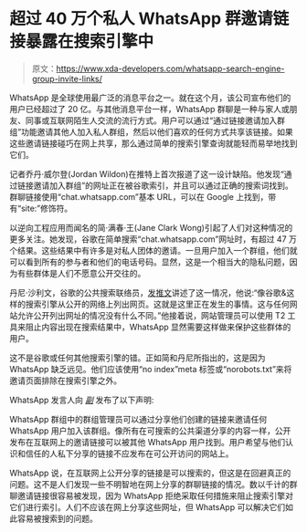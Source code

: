 # 超过 40 万个私人 WhatsApp 群邀请链接暴露在搜索引擎中

> 原文：<https://www.xda-developers.com/whatsapp-search-engine-group-invite-links/>

WhatsApp 是全球使用最广泛的消息平台之一。就在这个月，该公司宣布他们的用户已经超过了 20 亿。与其他消息平台一样，WhatsApp 群聊是一种与家人或朋友、同事或互联网陌生人交流的流行方式。用户可以通过“通过链接邀请加入群组”功能邀请其他人加入私人群组，然后以他们喜欢的任何方式共享该链接。如果这些邀请链接碰巧在网上共享，那么通过简单的搜索引擎查询就能轻而易举地找到它们。

记者乔丹·威尔登(Jordan Wildon)在推特上首次报道了这一设计缺陷。他发现“通过链接邀请加入群组”的网址正在被谷歌索引，并且可以通过正确的搜索词找到。群聊链接使用“chat.whatsapp.com”基本 URL，可以在 Google 上找到，带有“site:”修饰符。

以逆向工程应用而闻名的简·满春·王(Jane Clark Wong)引起了人们对这种情况的更多关注。她发现，谷歌在简单搜索“chat.whatsapp.com”网址时，有超过 47 万个结果。这些结果中有许多是对私人团体的邀请。一旦用户加入一个群组，他们就可以看到所有的参与者和他们的电话号码。显然，这是一个相当大的隐私问题，因为有些群体是人们不愿意公开交往的。

丹尼·沙利文，谷歌的公共搜索联络员，[发推文](https://twitter.com/dannysullivan/status/1230920851849003008)讲述了这一情况，他说:“像谷歌&这样的搜索引擎从公开的网络上列出网页。这就是这里正在发生的事情。这与任何网站允许公开列出网址的情况没有什么不同。”他接着说，网站管理员可以使用 T2 工具来阻止内容出现在搜索结果中，WhatsApp 显然需要这样做来保护这些群体的用户。

这不是谷歌或任何其他搜索引擎的错。正如简和丹尼所指出的，这是因为 WhatsApp 缺乏远见。他们应该使用“no index”meta 标签或“norobots.txt”来将邀请页面排除在搜索引擎之外。

WhatsApp 发言人向 [*副*](https://www.vice.com/amp/en_us/article/k7enqn/google-is-letting-people-find-invites-to-some-private-whatsapp-groups) 发布了以下声明:

WhatsApp 群组中的群组管理员可以通过分享他们创建的链接来邀请任何 WhatsApp 用户加入该群组。像所有在可搜索的公共渠道分享的内容一样，公开发布在互联网上的邀请链接可以被其他 WhatsApp 用户找到。用户希望与他们认识和信任的人私下分享的链接不应发布在可公开访问的网站上。

WhatsApp 说，在互联网上公开分享的链接是可以搜索的，但这是在回避真正的问题。这不是人们发现一些不明智地在网上分享的群聊链接的情况。数以千计的群聊邀请链接很容易被发现，因为 WhatsApp 拒绝采取任何措施来阻止搜索引擎对它们进行索引。人们不应该在网上分享这些网址，但 WhatsApp 可以解决它们如此容易被搜索到的问题。